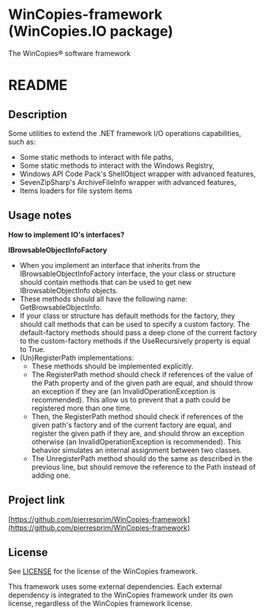 ﻿WinCopies-framework (WinCopies.IO package)
==========================================

The WinCopies® software framework

README
======

Description
-----------

Some utilities to extend the .NET framework I/O operations capabilities, such as:

- Some static methods to interact with file paths,
- Some static methods to interact with the Windows Registry,
- Windows API Code Pack's ShellObject wrapper with advanced features,
- SevenZipSharp's ArchiveFileInfo wrapper with advanced features,
- Items loaders for file system items

Usage notes
-----------

**How to implement IO's interfaces?**

**IBrowsableObjectInfoFactory**

- When you implement an interface that inherits from the IBrowsableObjectInfoFactory interface, the your class or structure should contain methods that can be used to get new IBrowsableObjectInfo objects.
- These methods should all have the following name: GetBrowsableObjectInfo.
- If your class or structure has default methods for the factory, they should call methods that can be used to specify a custom factory. The default-factory methods should pass a deep clone of the current factory to the custom-factory methods if the UseRecursively property is equal to True.
- (Un)RegisterPath implementations:
	- These methods should be implemented explicitly.
	- The RegisterPath method should check if references of the value of the Path property and of the given path are equal, and should throw an exception if they are (an InvalidOperationException is recommended). This allow us to prevent that a path could be registered more than one time.
	- Then, the RegisterPath method should check if references of the given path's factory and of the current factory are equal, and register the given path if they are, and should throw an exception otherwise (an InvalidOperationException is recommended). This behavior simulates an internal assignment between two classes.
	- The UnregisterPath method should do the same as described in the previous line, but should remove the reference to the Path instead of adding one.

Project link
------------

[https://github.com/pierresprim/WinCopies-framework](https://github.com/pierresprim/WinCopies-framework)

License
-------

See [LICENSE](https://github.com/pierresprim/WinCopies-framework/blob/master/LICENSE) for the license of the WinCopies framework.

This framework uses some external dependencies. Each external dependency is integrated to the WinCopies framework under its own license, regardless of the WinCopies framework license.

